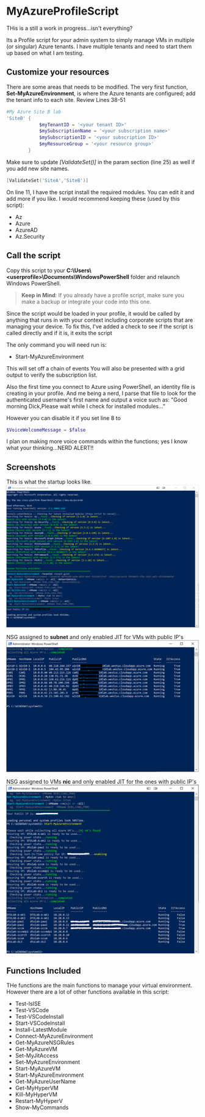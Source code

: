 # MyAzureProfileScript

THis is a still a work in progress...isn't everything?

Its a Profile script for your admin system to simply manage VMs in multiple (or singular) Azure tenants. I have multiple tenants and need to start them up based on what I am testing.

## Customize your resources

There are some areas that needs to be modified. The very first function, __Set-MyAzureEnvironment__, is where the Azure tenants are configured; add the tenant info to each site. Review Lines 38-51

```powershell
#My Azure Site B lab
'SiteB' {
            $myTenantID = '<your tenant ID>'
            $mySubscriptionName = '<your subscription name>'
            $mySubscriptionID = '<your subscription ID>'
            $myResourceGroup = '<your resource group>'
        }
```
Make sure to update _[ValidateSet()]_ in the param section (line 25) as well if you add new site names.

```powershell
[ValidateSet('SiteA','SiteB')]
```

On line 11, I have the script install the required modules. You can edit it and add more if you like. I would recommend keeping these (used by this script):

- Az
- Azure
- AzureAD
- Az.Security

## Call the script
Copy this script to your __C:\Users\\\<userprofile>\Documents\WindowsPowerShell__ folder and relaunch Windows PowerShell.
> __Keep in Mind__: If you already have a profile script, make sure you make a backup or integrate your code into this one.

Since the script would be loaded in your profile, it would be called by anything that runs in with your context including corporate scripts that are managing your device. To fix this, I've added a check to see if the script is called directly and if it is, it exits the script

The only command you will need run is:
 - Start-MyAzureEnvironment

This will set off a chain of events
You will also be presented with a grid output to verify the subscription list.

Also the first time you connect to Azure using PowerShell, an identity file is creating in your profile. And me being a nerd, I parse that file to look for the authenticated username's first name and output a voice such as: "Good morning Dick,Please wait while I check for installed modules..."

However you can disable it if you set line 8 to
```powershell
$VoiceWelcomeMessage = $false
```

I plan on making more voice commands within the functions; yes I know what your thinking...NERD ALERT!!

## Screenshots
This is what the startup looks like.
![Console](.images/AzureEnvironment.PNG)

NSG assigned to __subnet__ and only enabled JIT for VMs with public IP's
![NSG On Subnet](.images/status.png)

NSG assigned to VMs __nic__ and only enabled JIT for the ones with public IP's
![NSG on NIC](.images/startedvms.png)

## Functions Included
THe functions are the main functions to manage your virtual environment. However there are a lot of other functions available in this script:

- Test-IsISE
- Test-VSCode
- Test-VSCodeInstall
- Start-VSCodeInstall
- Install-LatestModule
- Connect-MyAzureEnvironment
- Get-MyAzureNSGRules
- Get-MyAzureVM
- Set-MyJitAccess
- Set-MyAzureEnvironment
- Start-MyAzureVM
- Start-MyAzureEnvironment
- Get-MyAzureUserName
- Get-MyHyperVM
- Kill-MyHyperVM
- Restart-MyHyperV
- Show-MyCommands
